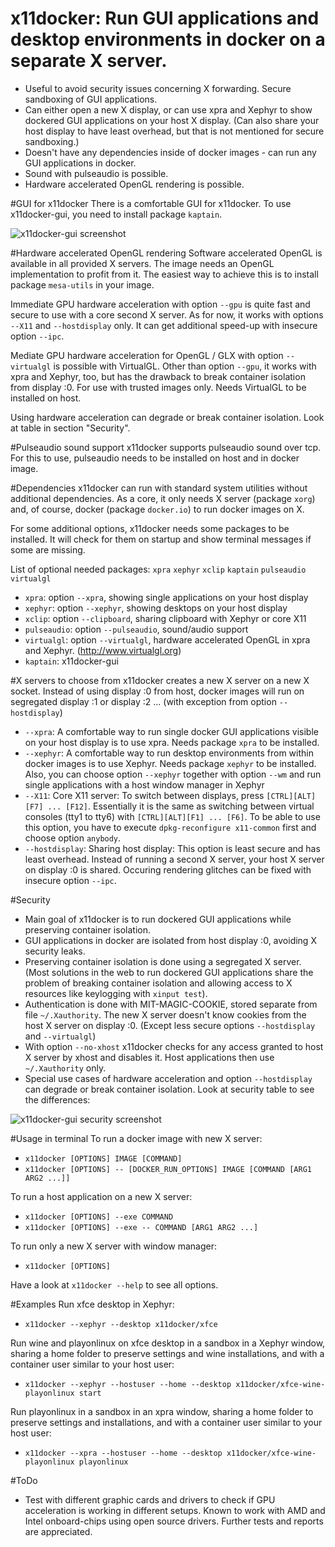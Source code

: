 # x11docker: Run GUI applications and desktop environments in docker on a separate X server.

 - Useful to avoid security issues concerning X forwarding. Secure sandboxing of GUI applications.
 - Can either open a new X display, or can use xpra and Xephyr to show dockered GUI applications on your host X display. (Can also share your host display to have least overhead, but that is not mentioned for secure sandboxing.)
 - Doesn't have any dependencies inside of docker images - can run any GUI applications in docker. 
 - Sound with pulseaudio is possible.
 - Hardware accelerated OpenGL rendering is possible.

#GUI for x11docker
There is a comfortable GUI for x11docker. To use x11docker-gui, you need to install package `kaptain`.

![x11docker-gui screenshot](/../screenshots/x11docker-gui.png?raw=true "Optional Title")


#Hardware accelerated OpenGL rendering
Software accelerated OpenGL is available in all provided X servers. The image needs an OpenGL implementation to profit from it.  The easiest way to achieve this is to install package `mesa-utils` in your image.
 
Immediate GPU hardware acceleration with option `--gpu` is quite fast and secure to use with a core second X server. As for now, it works with options `--X11` and `--hostdisplay` only. It can get additional speed-up with insecure option `--ipc`.
 
 Mediate GPU hardware acceleration for OpenGL / GLX with option `--virtualgl` is possible with VirtualGL. Other than option `--gpu`, it works with xpra and Xephyr, too, but has the drawback to break container isolation from display :0. For use with trusted images only. Needs VirtualGL to be installed on host.
 
Using hardware acceleration can degrade or break container isolation. Look at table in section "Security". 
 
#Pulseaudio sound support
x11docker supports pulseaudio sound over tcp. For this to use, pulseaudio needs to be installed on host and in docker image.

 
#Dependencies
x11docker can run with standard system utilities without additional dependencies. As a core, it only needs X server (package `xorg`)  and, of course, docker (package `docker.io`) to run docker images on X. 

For some additional options, x11docker needs some packages to be installed.
It will check for them on startup and show terminal messages if some are missing.

List of optional needed packages: `xpra` `xephyr` `xclip` `kaptain` `pulseaudio` `virtualgl` 

- `xpra`:  option `--xpra`, showing single applications on your host display
- `xephyr`:  option `--xephyr`, showing desktops on your host display
- `xclip`:  option `--clipboard`, sharing clipboard with Xephyr or core X11
- `pulseaudio`:  option `--pulseaudio`, sound/audio support
- `virtualgl`:  option `--virtualgl`, hardware accelerated OpenGL in xpra and Xephyr. (http://www.virtualgl.org)
- `kaptain`:  x11docker-gui


#X servers to choose from
x11docker creates a new X server on a new X socket. Instead of using display :0 from host, docker images will run on segregated display :1 or display :2 ... (with exception from option `--hostdisplay`)
 - `--xpra`: A comfortable way to run single docker GUI applications visible on your host display is to use xpra. Needs package `xpra` to be installed.
 - `--xephyr`: A comfortable way to run desktop environments from within docker images is to use Xephyr. Needs package `xephyr` to be installed. Also, you can choose option `--xephyr` together with option `--wm` and run single applications with a host window manager in Xephyr
 - `--X11`: Core X11 server: To switch between displays, press `[CTRL][ALT][F7] ... [F12]`. Essentially it is the same as switching between virtual consoles (tty1 to tty6) with `[CTRL][ALT][F1] ... [F6]`. To be able to use this option, you have to execute `dpkg-reconfigure x11-common` first and choose option `anybody`.
 - `--hostdisplay`: Sharing host display: This option is least secure and has least overhead. Instead of running a second X server, your host X server on display :0 is shared. Occuring rendering glitches can be fixed with insecure option `--ipc`.

#Security 
 - Main goal of x11docker is to run dockered GUI applications while preserving container isolation.
 - GUI applications in docker are isolated from host display :0, avoiding X security leaks.
 - Preserving container isolation is done using a segregated X server. (Most solutions in the web to run dockered GUI applications share the problem of breaking container isolation and allowing access to X resources like keylogging with `xinput test`).
 - Authentication is done with MIT-MAGIC-COOKIE, stored separate from file `~/.Xauthority`.  The new X server doesn't know cookies from the host X server on display :0. (Except less secure options `--hostdisplay` and `--virtualgl`)
 - With option `--no-xhost` x11docker checks for any access granted to host X server by xhost and disables it. Host applications then use `~/.Xauthority` only.
 - Special use cases of hardware acceleration and option `--hostdisplay` can degrade or break container isolation. Look at security table to see the differences:
 
![x11docker-gui security screenshot](/../screenshots/x11docker-security.png?raw=true "Optional Title")
 
#Usage in terminal
To run a docker image with new X server:
 -  `x11docker [OPTIONS] IMAGE [COMMAND]`
 -  `x11docker [OPTIONS] -- [DOCKER_RUN_OPTIONS] IMAGE [COMMAND [ARG1 ARG2 ...]]`
  
To run a host application on a new X server:
 -  `x11docker [OPTIONS] --exe COMMAND`
 -  `x11docker [OPTIONS] --exe -- COMMAND [ARG1 ARG2 ...]`

To run only a new X server with window manager:
 -  `x11docker [OPTIONS]`

Have a look at `x11docker --help` to see all options.

#Examples
Run xfce desktop in Xephyr:
   - `x11docker --xephyr --desktop x11docker/xfce`
   
Run wine and playonlinux on xfce desktop in a sandbox in a Xephyr window, sharing a home folder to preserve settings and wine installations, and with a container user similar to your host user:
   - `x11docker --xephyr --hostuser --home --desktop x11docker/xfce-wine-playonlinux start`
   
Run playonlinux in a sandbox in an xpra window, sharing a home folder to preserve settings and installations, and with a container user similar to your host user:
   - `x11docker --xpra --hostuser --home --desktop x11docker/xfce-wine-playonlinux playonlinux`
   
#ToDo
  - Test with different graphic cards and drivers to check if GPU acceleration is working in different setups. Known to work with AMD and Intel onboard-chips using open source drivers. Further tests and reports are appreciated.

